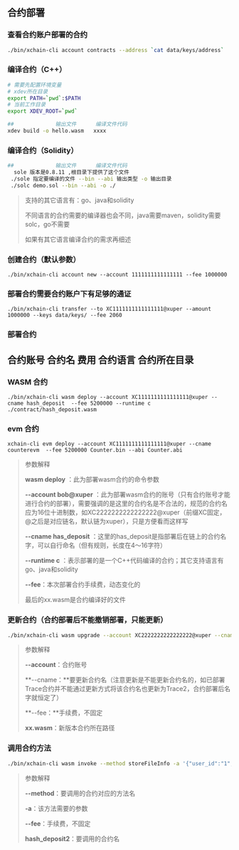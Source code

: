 ## 合约部署

### 查看合约账户部署的合约

```sh
./bin/xchain-cli account contracts --address `cat data/keys/address`
```

### 编译合约（C++）

```sh
# 需要先配置环境变量
# xdev所在目录
export PATH=`pwd`:$PATH
# 当前工作目录
export XDEV_ROOT=`pwd`

##             输出文件      编译文件代码
xdev build -o hello.wasm   xxxx
```

### 编译合约（Solidity）

```sh
##             输出文件      编译文件代码
  sole 版本是0.8.11 ,根目录下提供了这个文件
 ./sole 指定要编译的文件 --bin --abi 输出类型 -o 输出目录
 ./solc demo.sol --bin --abi -o ./
```

> 支持的其它语言有：go、java和solidity
>
> 不同语言的合约需要的编译器也会不同，java需要maven，solidity需要solc，go不需要
>
> 如果有其它语言编译合约的需求再细述

### 创建合约（默认参数）

```shell
./bin/xchain-cli account new --account 1111111111111111 --fee 1000000
```

### 部署合约需要合约账户下有足够的通证

```shell
./bin/xchain-cli transfer --to XC1111111111111111@xuper --amount 1000000 --keys data/keys/ --fee 2060
```

### 部署合约

## 合约账号             合约名               费用            合约语言                合约所在目录

### **WASM 合约**

```
./bin/xchain-cli wasm deploy --account XC1111111111111111@xuper --cname hash_deposit  --fee 5200000 --runtime c ./contract/hash_deposit.wasm
```

### evm 合约

```
xchain-cli evm deploy --account XC1111111111111111@xuper --cname counterevm  --fee 5200000 Counter.bin --abi Counter.abi
```

> 参数解释
>
> **wasm deploy** ：此为部署wasm合约的命令参数
>
> **--account bob@xuper** ：此为部署wasm合约的账号（只有合约账号才能进行合约的部署），需要强调的是这里的合约名是不合法的，规范的合约名应为16位十进制数，如XC2222222222222222@xuper（前缀XC固定，@之后是对应链名，默认链为xuper），只是方便看而这样写
>
> **--cname has_deposit** ：这里的has_deposit是指部署后在链上的合约名字，可以自行命名（但有规则，长度在4～16字符）
>
> **--runtime c** ：表示部署的是一个C++代码编译的合约；其它支持语言有go、java和solidity
>
> **--fee**：本次部署合约手续费，动态变化的
>
> 最后的xx.wasm是合约编译好的文件

### 更新合约（合约部署后不能撤销部署，只能更新）

```sh
./bin/xchain-cli wasm upgrade --account XC2222222222222222@xuper --cname hash_deposit2  --fee 5200000  ./contract/hash_deposit.wasm
```

> 参数解释
>
> **--account**：合约账号
>
> **--cname：**要更新合约名（注意更新是不能更新合约名的，如已部署Trace合约并不能通过更新方式将该合约名也更新为Trace2，合约部署后名字就恒定了）
>
> **--fee：**手续费，不固定
>
> **xx.wasm**：新版本合约所在路径

### 调用合约方法

```sh
./bin/xchain-cli wasm invoke --method storeFileInfo -a '{"user_id":"1","hash_id":"1234","file_name":"test"}' --fee 200 hash_deposit2 --account {指定账户发起，可以是合约地址}
```

> 参数解释
>
> **--method**：要调用的合约对应的方法名
>
> **-a**：该方法需要的参数
>
> **--fee**：手续费，不固定
>
> **hash_deposit2**：要调用的合约名

